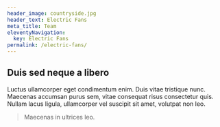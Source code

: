 ```yaml
---
header_image: countryside.jpg
header_text: Electric Fans
meta_title: Team
eleventyNavigation:
  key: Electric Fans
permalink: /electric-fans/
---
```


## Duis sed neque a libero

Luctus ullamcorper eget condimentum enim. Duis vitae tristique nunc. Maecenas accumsan purus sem, vitae consequat risus consectetur quis. Nullam lacus ligula, ullamcorper vel suscipit sit amet, volutpat non leo.

> Maecenas in ultrices leo.
